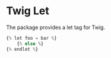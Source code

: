 # Twig Let

The package provides a let tag for Twig.

```php
{% let foo = bar %}
    {% else %}
{% endlet %}
```